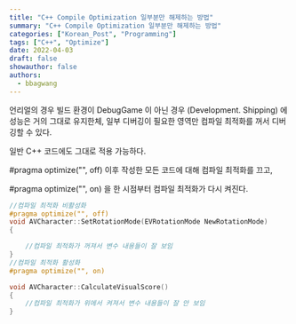 ```yaml
---
title: "C++ Compile Optimization 일부분만 해제하는 방법"
summary: "C++ Compile Optimization 일부분만 해제하는 방법"
categories: ["Korean_Post", "Programming"]
tags: ["C++", "Optimize"]
date: 2022-04-03
draft: false
showauthor: false
authors:
  - bbagwang
---
```


언리얼의 경우 빌드 환경이 DebugGame 이 아닌 경우 (Development. Shipping) 에 성능은 거의 그대로 유지한체, 일부 디버깅이 필요한 영역만 컴파일 최적화를 꺼서 디버깅할 수 있다.

일반 C++ 코드에도 그대로 적용 가능하다.

#pragma optimize("", off) 이후 작성한 모든 코드에 대해 컴파일 최적화를 끄고,

#pragma optimize("", on) 을 한 시점부터 컴파일 최적화가 다시 켜진다.

```cpp
//컴파일 최적화 비활성화
#pragma optimize("", off)
void AVCharacter::SetRotationMode(EVRotationMode NewRotationMode)
{

    //컴파일 최적화가 꺼져서 변수 내용들이 잘 보임
}
//컴파일 최적화 활성화
#pragma optimize("", on)

void AVCharacter::CalculateVisualScore()
{
    //컴파일 최적화가 위에서 켜져서 변수 내용들이 잘 안 보임
}
```
